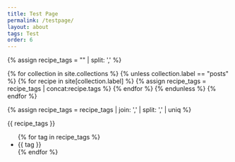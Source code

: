 ```yaml
---
title: Test Page
permalink: /testpage/
layout: about
tags: Test
order: 6
---
```


{% assign recipe_tags = "" | split: ',' %}

{% for collection in site.collections %}
  {% unless collection.label == "posts" %}
      {% for recipe in site[collection.label] %}
        {% assign recipe_tags = recipe_tags | concat:recipe.tags %}
      {% endfor %}
  {% endunless %}
{% endfor %}

{% assign recipe_tags = recipe_tags | join: ',' | split: ',' | uniq %}

<p>{{ recipe_tags }}</p>

<ul>
{% for tag in recipe_tags %}
<li>{{ tag }}</li>
{% endfor %}
</ul>